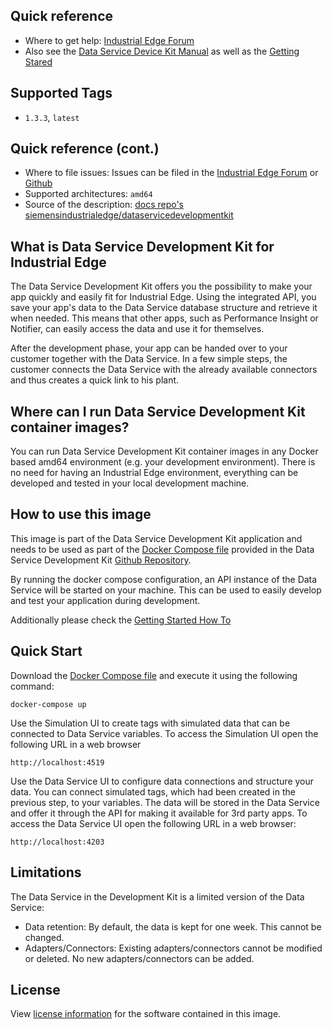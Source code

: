 ## Quick reference

- Where to get help: [Industrial Edge Forum](https://www.siemens.com/industrial-edge-forum)
- Also see the [Data Service Device Kit Manual](https://github.com/industrial-edge/data-service-device-kit) as well as the [Getting Stared](https://github.com/industrial-edge/data-service-device-kit-getting-started)

## Supported Tags

- `1.3.3`, `latest`

## Quick reference (cont.)

- Where to file issues: Issues can be filed in the [Industrial Edge Forum](https://www.siemens.com/industrial-edge-forum) or [Github](https://github.com/industrial-edge/data-service-device-kit/issues)
- Supported architectures: `amd64`
- Source of the description: [docs repo's siemensindustrialedge/dataservicedevelopmentkit](https://github.com/industrial-edge/data-service-development-kit/tree/main/docs/dockerhub)

## What is Data Service Development Kit for Industrial Edge

The Data Service Development Kit offers you the possibility to make your app quickly and easily fit for Industrial Edge. Using the integrated API, you save your app's data to the Data Service database structure and retrieve it when needed. This means that other apps, such as Performance Insight or Notifier, can easily access the data and use it for themselves.

After the development phase, your app can be handed over to your customer together with the Data Service. In a few simple steps, the customer connects the Data Service with the already available connectors and thus creates a quick link to his plant.

## Where can I run Data Service Development Kit container images?

You can run Data Service Development Kit container images in any  Docker based amd64 environment (e.g. your development environment).
There is no need  for having an Industrial Edge environment, everything can be developed and tested in your local development machine.

## How to use this image

This image is part of the Data Service Development Kit application and needs to be used as part of the [Docker Compose file](https://github.com/industrial-edge/data-service-development-kit/blob/main/docker-compose.yml) provided in the Data Service Development Kit [Github Repository](https://github.com/industrial-edge/data-service-development-kit).

By running the docker compose configuration, an API instance of the Data Service will be started on your machine. This can be used to easily develop and test your application during development.

Additionally please check the [Getting Started How To](https://github.com/industrial-edge/data-service-device-kit-getting-started)

## Quick Start

Download the [Docker Compose file](https://github.com/industrial-edge/data-service-development-kit/blob/main/docker-compose.yml) and execute it using the following command:

```
docker-compose up
```

Use the Simulation UI to create tags with simulated data that can be connected to Data Service variables. To access the Simulation UI open the following URL in a web browser

```
http://localhost:4519
```

Use the Data Service UI to configure data connections and structure your data. You can connect simulated tags, which had been created in the previous step, to your variables. The data will be stored in the Data Service and offer it through the API for making it available for 3rd party apps. To access the Data Service UI open the following URL in a web browser:

```
http://localhost:4203
```

## Limitations

The Data Service in the Development Kit is a limited version of the Data Service:

- Data retention: By default, the data is kept for one week. This cannot be changed.
- Adapters/Connectors: Existing adapters/connectors cannot be modified or deleted. No new adapters/connectors can be added.

## License

View [license information](https://github.com/industrial-edge/data-service-development-kit/blob/main/LICENSE.md) for the software contained in this image.

